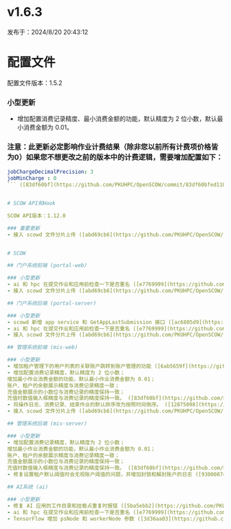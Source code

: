 # v1.6.3

发布于：2024/8/20 20:43:12



# 配置文件

配置文件版本：1.5.2

### 小型更新
- 增加配置消费记录精度、最小消费金额的功能，默认精度为 2 位小数，默认最小消费金额为 0.01。
### 注意：此更新必定影响作业计费结果（除非您以前所有计费项价格皆为0）如果您不想更改之前的版本中的计费逻辑，需要增加配置如下：

```yaml title="config/mis.yaml"
jobChargeDecimalPrecision: 3
jobMinCharge : 0
``` ([83df60bf](https://github.com/PKUHPC/OpenSCOW/commit/83df60bfed1107601621663711f36ff5e30e202b))


# SCOW API和Hook

SCOW API版本：1.12.0

### 重要更新
- 接入 scowd 文件分片上传 ([abd69cb6](https://github.com/PKUHPC/OpenSCOW/commit/abd69cb68aa0f838013c00b2bf29909e5d2a4a48))


# SCOW

## 门户系统前端 (portal-web) 

### 小型更新
- ai 和 hpc 在提交作业和应用前检查一下是否重名 ([e7769999](https://github.com/PKUHPC/OpenSCOW/commit/e77699993098e479a2a69ca7785536308d9e1222))
- 接入 scowd 文件分片上传 ([abd69cb6](https://github.com/PKUHPC/OpenSCOW/commit/abd69cb68aa0f838013c00b2bf29909e5d2a4a48))

## 门户系统后端 (portal-server) 

### 小型更新
- scowd 新增 app service 和 GetAppLastSubmission 接口 ([ac6805d9](https://github.com/PKUHPC/OpenSCOW/commit/ac6805d9cd787559ac2aa982dfb0ffbcea0a8ec9))
- ai 和 hpc 在提交作业和应用前检查一下是否重名 ([e7769999](https://github.com/PKUHPC/OpenSCOW/commit/e77699993098e479a2a69ca7785536308d9e1222))
- 接入 scowd 文件分片上传 ([abd69cb6](https://github.com/PKUHPC/OpenSCOW/commit/abd69cb68aa0f838013c00b2bf29909e5d2a4a48))

## 管理系统前端 (mis-web) 

### 小型更新
- 增加租户管理下的用户列表的关联账户跳转到账户管理的功能 ([6ab5659f](https://github.com/PKUHPC/OpenSCOW/commit/6ab5659f043bda58ee493b0317e511db6307f5d4))
- 增加配置消费记录精度，默认精度为 2 位小数；
增加最小作业消费金额的功能，默认最小作业消费金额为 0.01；
账户、租户的余额展示精度与消费记录精度一致；
充值金额展示的小数位与消费记录的精度保持一致；
充值时数值输入框精度与消费记录的精度保持一致。 ([83df60bf](https://github.com/PKUHPC/OpenSCOW/commit/83df60bfed1107601621663711f36ff5e30e202b))
- 将操作日志、消费记录、结束作业的默认排序改为按照时间倒序。 ([12875098](https://github.com/PKUHPC/OpenSCOW/commit/128750981d395100f449b6408757207f2a8f6134))
- 接入 scowd 文件分片上传 ([abd69cb6](https://github.com/PKUHPC/OpenSCOW/commit/abd69cb68aa0f838013c00b2bf29909e5d2a4a48))

## 管理系统后端 (mis-server) 

### 小型更新
- 增加配置消费记录精度，默认精度为 2 位小数；
增加最小作业消费金额的功能，默认最小作业消费金额为 0.01；
账户、租户的余额展示精度与消费记录精度一致；
充值金额展示的小数位与消费记录的精度保持一致；
充值时数值输入框精度与消费记录的精度保持一致。 ([83df60bf](https://github.com/PKUHPC/OpenSCOW/commit/83df60bfed1107601621663711f36ff5e30e202b))
- 修复设置租户默认阈值时会无视账户阈值的问题，并增加封锁和解封账户的日志 ([9300087c](https://github.com/PKUHPC/OpenSCOW/commit/9300087c263812cdfd14bf3267b6a4ac91d069fa))

## AI系统 (ai) 

### 小型更新
- 修复 AI 应用的工作目录和挂载点重复时报错 ([5ba5ebb2](https://github.com/PKUHPC/OpenSCOW/commit/5ba5ebb28c34aae0bfd8c4e058de497b0c96f16d))
- ai 和 hpc 在提交作业和应用前检查一下是否重名 ([e7769999](https://github.com/PKUHPC/OpenSCOW/commit/e77699993098e479a2a69ca7785536308d9e1222))
- TensorFlow 增加 psNode 和 workerNode 参数 ([3d36aa03](https://github.com/PKUHPC/OpenSCOW/commit/3d36aa035ad4b07a5a24f9b20cb3e50e433fad5d))


